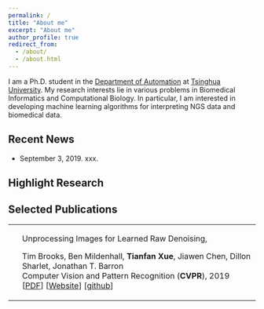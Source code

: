 ```yaml
---
permalink: /
title: "About me"
excerpt: "About me"
author_profile: true
redirect_from: 
  - /about/
  - /about.html
---
```


I am a Ph.D. student in the [Department of Automation](http://www.au.tsinghua.edu.cn/) at [Tsinghua University](https://www.stanford.edu/). My research interests lie in various problems in Biomedical Informatics and Computational Biology. In particular, I am interested in developing machine learning algorithms for interpreting NGS data and biomedical data.


## Recent News
* September 3, 2019. xxx.

## Highlight Research

<a id="publications" class="anchor"></a>
<h2>Selected Publications</h2>

<table class="imgtable">

<tr>
<td><img class="proj_thumb" src="test.jpg" alt=""/>&nbsp;</td>
<td><p class="pub_title"> Unprocessing Images for Learned Raw Denoising, </p>
<p class="pub_author"> Tim Brooks, Ben Mildenhall, <b>Tianfan Xue</b>, Jiawen Chen, Dillon Sharlet, Jonathan T. Barron <br>
Computer Vision and Pattern Recognition (<b>CVPR</b>), 2019 <br>
[<a href="https://people.csail.mit.edu/tfxue/papers/cvpr2019_unprocess.pdf">PDF</a>] [<a href="http://timothybrooks.com/tech/unprocessing/">Website</a>] [<a href="https://github.com/google-research/google-research/tree/master/unprocessing">github</a>] </p></td>
</tr>










